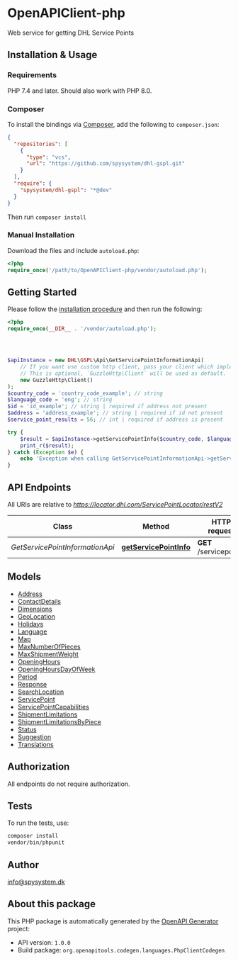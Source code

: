 # OpenAPIClient-php

Web service for getting DHL Service Points


## Installation & Usage

### Requirements

PHP 7.4 and later.
Should also work with PHP 8.0.

### Composer

To install the bindings via [Composer](https://getcomposer.org/), add the following to `composer.json`:

```json
{
  "repositories": [
    {
      "type": "vcs",
      "url": "https://github.com/spysystem/dhl-gspl.git"
    }
  ],
  "require": {
    "spysystem/dhl-gspl": "*@dev"
  }
}
```

Then run `composer install`

### Manual Installation

Download the files and include `autoload.php`:

```php
<?php
require_once('/path/to/OpenAPIClient-php/vendor/autoload.php');
```

## Getting Started

Please follow the [installation procedure](#installation--usage) and then run the following:

```php
<?php
require_once(__DIR__ . '/vendor/autoload.php');




$apiInstance = new DHL\GSPL\Api\GetServicePointInformationApi(
    // If you want use custom http client, pass your client which implements `GuzzleHttp\ClientInterface`.
    // This is optional, `GuzzleHttp\Client` will be used as default.
    new GuzzleHttp\Client()
);
$country_code = 'country_code_example'; // string
$language_code = 'eng'; // string
$id = 'id_example'; // string | required if address not present
$address = 'address_example'; // string | required if id not present
$service_point_results = 56; // int | required if address is present

try {
    $result = $apiInstance->getServicePointInfo($country_code, $language_code, $id, $address, $service_point_results);
    print_r($result);
} catch (Exception $e) {
    echo 'Exception when calling GetServicePointInformationApi->getServicePointInfo: ', $e->getMessage(), PHP_EOL;
}

```

## API Endpoints

All URIs are relative to *https://locator.dhl.com/ServicePointLocator/restV2*

Class | Method | HTTP request | Description
------------ | ------------- | ------------- | -------------
*GetServicePointInformationApi* | [**getServicePointInfo**](docs/Api/GetServicePointInformationApi.md#getservicepointinfo) | **GET** /servicepoints | 

## Models

- [Address](docs/Model/Address.md)
- [ContactDetails](docs/Model/ContactDetails.md)
- [Dimensions](docs/Model/Dimensions.md)
- [GeoLocation](docs/Model/GeoLocation.md)
- [Holidays](docs/Model/Holidays.md)
- [Language](docs/Model/Language.md)
- [Map](docs/Model/Map.md)
- [MaxNumberOfPieces](docs/Model/MaxNumberOfPieces.md)
- [MaxShipmentWeight](docs/Model/MaxShipmentWeight.md)
- [OpeningHours](docs/Model/OpeningHours.md)
- [OpeningHoursDayOfWeek](docs/Model/OpeningHoursDayOfWeek.md)
- [Period](docs/Model/Period.md)
- [Response](docs/Model/Response.md)
- [SearchLocation](docs/Model/SearchLocation.md)
- [ServicePoint](docs/Model/ServicePoint.md)
- [ServicePointCapabilities](docs/Model/ServicePointCapabilities.md)
- [ShipmentLimitations](docs/Model/ShipmentLimitations.md)
- [ShipmentLimitationsByPiece](docs/Model/ShipmentLimitationsByPiece.md)
- [Status](docs/Model/Status.md)
- [Suggestion](docs/Model/Suggestion.md)
- [Translations](docs/Model/Translations.md)

## Authorization
All endpoints do not require authorization.
## Tests

To run the tests, use:

```bash
composer install
vendor/bin/phpunit
```

## Author

info@spysystem.dk

## About this package

This PHP package is automatically generated by the [OpenAPI Generator](https://openapi-generator.tech) project:

- API version: `1.0.0`
- Build package: `org.openapitools.codegen.languages.PhpClientCodegen`
